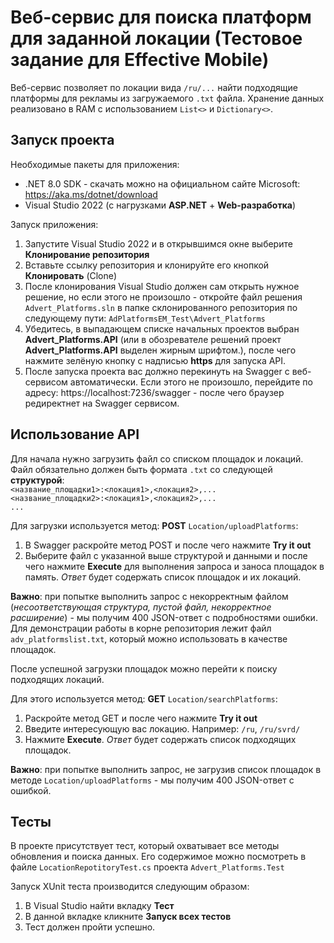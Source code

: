 
# Веб-сервис для поиска платформ для заданной локации (Тестовое задание для Effective Mobile)

Веб-сервис позволяет по локации вида `/ru/...` найти подходящие платформы для рекламы из загружаемого `.txt` файла. Хранение данных реализовано в RAM с использованием `List<>` и `Dictionary<>`.


## Запуск проекта

Необходимые пакеты для приложения:

- .NET 8.0 SDK - скачать можно на официальном сайте Microsoft: https://aka.ms/dotnet/download
- Visual Studio 2022 (с нагрузками **ASP.NET** + **Web-разработка**)

Запуск приложения:

  1. Запустите Visual Studio 2022 и в открывшимся окне выберите **Клонирование репозитория**
  2. Вставьте ссылку репозитория и клонируйте его кнопкой **Клонировать** (Clone)
  3. После клонирования Visual Studio должен сам открыть нужное решение, но если этого не произошло - откройте файл решения `Advert_Platforms.sln` в папке склонированного репозитория по следующему пути: `AdPlatformsEM_Test\Advert_Platforms` 
  4. Убедитесь, в выпадающем списке начальных проектов выбран **Advert_Platforms.API** (или в обозревателе решений проект **Advert_Platforms.API** выделен жирным шрифтом.), после чего нажмите зелёную кнопку с надписью **https** для запуска API.
  5. После запуска проекта вас должно перекинуть на Swagger c веб-сервисом автоматически. Если этого не произошло, перейдите по адресу: https://localhost:7236/swagger - после чего браузер редиректнет на Swagger сервисом.
   
    
## Использование API

Для начала нужно загрузить файл со списком площадок и локаций. Файл обязательно должен быть формата `.txt` со следующей **структурой**: \
`<название_площадки1>:<локация1>,<локация2>,...`\
`<название_площадки2>:<локация1>,<локация2>,...`\
`...`

Для загрузки используется метод: **POST** `Location/uploadPlatforms`:

1. В Swagger раскройте метод POST и после чего нажмите **Try it out**
2. Выберите файл с указанной выше структурой и данными и после чего нажмите **Execute** для выполнения запроса и заноса площадок в память. *Ответ* будет содержать список площадок и их локаций.

**Важно**: при попытке выполнить запрос с некорректным файлом (*несоответствующая структура, пустой файл, некорректное расширение*) - мы получим 400 JSON-ответ с подробностями ошибки. Для демонстрации работы в корне репозитория лежит файл `adv_platformslist.txt`, который можно использовать в качестве площадок.

После успешной загрузки площадок можно перейти к поиску подходящих локаций.

Для этого используется метод: **GET** `Location/searchPlatforms`:

1. Раскройте метод GET и после чего нажмите **Try it out**
2. Введите интересующую вас локацию. Например: `/ru`, `/ru/svrd/`
3. Нажмите **Execute**. *Ответ* будет содержать список подходящих площадок.

**Важно**: при попытке выполнить запрос, не загрузив список площадок в методе `Location/uploadPlatforms` - мы получим 400 JSON-ответ с ошибкой.

 

## Тесты

В проекте присутствует тест, который охватывает все методы обновления и поиска данных. Его содержимое можно посмотреть в файле `LocationRepotitoryTest.cs` проекта `Advert_Platforms.Test`

Запуск XUnit теста производится следующим образом:

1. В Visual Studio найти вкладку **Тест**
2. В данной вкладке кликните **Запуск всех тестов**
3. Тест должен пройти успешно.

